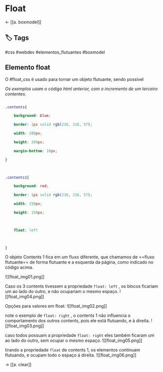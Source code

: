 # Float

← [[a. boxmodel]]

## 🏷️ Tags
#css #webdev  #elementos_flutuantes #boxmodel

## Elemento float
O #float_css é usado para tornar um objeto flutuante, sendo possível 

*Os exemplos usam o código html anterior, com o incremento de um terceiro contentes.*

```CSS 

.contents{

    background: blue;

    border: 1px solid rgb(216, 216, 57);

    width: 200px;

    height: 200px;

    margin-bottom: 10px;

}

  

.contents1{

    background: red;

    border: 1px solid rgb(216, 216, 57);

    width: 150px;

    height: 150px;
    


    float: left

  

}

```

O objeto Contents 1 fica em um fluxo diferente, que chamamos de ==fluxo flutuante== de forma flutuante e a esquerda da página, como indicado no código acima.

![[float_img01.png]]

Caso os 3 contents tivessem a propriedade `float: left`  , os blocos ficariam um ao lado do outro, e não ocupariam o mesmo espaço.
![[float_img04.png]]

Opções para valores em float:
![[float_img02.png]]

note o exemplo de `float: right` , o contents 1 não influencia o comportamento dos outros contents, pois ele está flutuando, e à direita.
![[float_img03.png]]

caso todos possuam a propriedade `float: right` eles também ficaram um ao lado do outro, sem ocupar o mesmo espaço.
![[float_img05.png]]

tirando a propriedade `float` de contents 1, os elementos continuam flutuando, e ocupam todo o espaço á direita.
![[float_img06.png]]

→ [[a. clear]]

